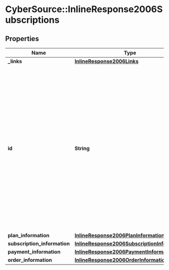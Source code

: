 # CyberSource::InlineResponse2006Subscriptions

## Properties
Name | Type | Description | Notes
------------ | ------------- | ------------- | -------------
**_links** | [**InlineResponse2006Links**](InlineResponse2006Links.md) |  | [optional] 
**id** | **String** | An unique identification number generated by Cybersource to identify the submitted request. Returned by all services. It is also appended to the endpoint of the resource. On incremental authorizations, this value with be the same as the identification number returned in the original authorization response.  | [optional] 
**plan_information** | [**InlineResponse2006PlanInformation**](InlineResponse2006PlanInformation.md) |  | [optional] 
**subscription_information** | [**InlineResponse2006SubscriptionInformation**](InlineResponse2006SubscriptionInformation.md) |  | [optional] 
**payment_information** | [**InlineResponse2006PaymentInformation**](InlineResponse2006PaymentInformation.md) |  | [optional] 
**order_information** | [**InlineResponse2006OrderInformation**](InlineResponse2006OrderInformation.md) |  | [optional] 


